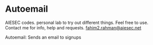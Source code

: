 # Autoemail
AIESEC codes. personal lab to try out different things.
Feel free to use. Contact me for info, help and requests.
fahim2.rahman@aiesec.net

Autoemail: Sends an email to signups
